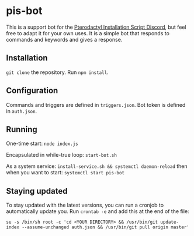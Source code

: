 # pis-bot
This is a support bot for the [Pterodactyl Installation Script Discord](https://discord.gg/zhUu4rv), but feel free to adapt it for your own uses. It is a simple bot that responds to commands and keywords and gives a response.

## Installation

`git clone` the repository. Run `npm install`.

## Configuration

Commands and triggers are defined in `triggers.json`. Bot token is defined in `auth.json`.

## Running

One-time start: `node index.js`

Encapsulated in while-true loop: `start-bot.sh`

As a system service: `install-service.sh && systemctl daemon-reload` then when you want to start: `systemctl start pis-bot`

## Staying updated

To stay updated with the latest versions, you can run a cronjob to automatically update you. Run `crontab -e` and add this at the end of the file:
```
su -s /bin/sh root -c 'cd <YOUR DIRECTORY> && /usr/bin/git update-index --assume-unchanged auth.json && /usr/bin/git pull origin master'
```
